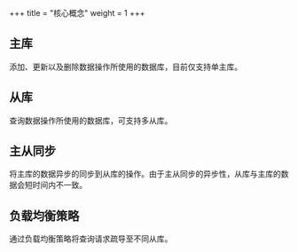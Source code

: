 +++
title = "核心概念"
weight = 1
+++

## 主库

添加、更新以及删除数据操作所使用的数据库，目前仅支持单主库。

## 从库

查询数据操作所使用的数据库，可支持多从库。

## 主从同步

将主库的数据异步的同步到从库的操作。由于主从同步的异步性，从库与主库的数据会短时间内不一致。

## 负载均衡策略

通过负载均衡策略将查询请求疏导至不同从库。